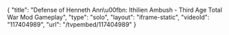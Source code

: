 {
    "title": "Defense of Henneth Ann\u00fbn: Ithilien Ambush - Third Age Total War Mod Gameplay",
    "type": "solo",
    "layout": "iframe-static",
    "videoId": "117404989",
    "url": "\/tvpembed\/117404989"
}